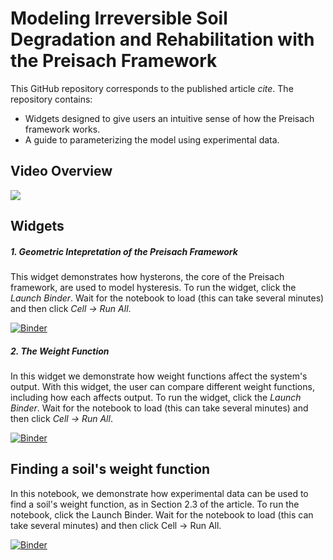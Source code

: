 # Modeling Irreversible Soil Degradation and Rehabilitation with the Preisach Framework

This GitHub repository corresponds to the published article *cite*. The repository contains:

  * Widgets designed to give users an intuitive sense of how the Preisach framework works.
  * A guide to parameterizing the model using experimental data.

## Video Overview

[![](http://img.youtube.com/vi/8tPnX7OPo0Q/0.jpg)](http://www.youtube.com/watch?v=8tPnX7OPo0Q "Test")


## Widgets

##### 1. Geometric Intepretation of the Preisach Framework

This widget demonstrates how hysterons, the core of the Preisach framework, are used to model hysteresis. To run the widget, click the <em>Launch Binder</em>. Wait for the notebook to load (this can take several minutes) and then click <em>Cell → Run All</em>.

[![Binder](https://mybinder.org/badge_logo.svg)](https://mybinder.org/v2/gh/yairmau/hysteresis-python/master?filepath=Hysteron%20Widget%20Vertical%20Version.ipynb)


##### 2. The Weight Function

In this widget we demonstrate how weight functions affect the system's output. With this widget, the user can compare different weight functions, including how each affects output. To run the widget, click the <em>Launch Binder</em>. Wait for the notebook to load (this can take several minutes) and then click <em>Cell → Run All</em>.

[![Binder](https://mybinder.org/badge_logo.svg)](https://mybinder.org/v2/gh/yairmau/hysteresis-python/master?filepath=Weights%20Widget.ipynb)

  


## Finding a soil's weight function  

In this notebook, we demonstrate how experimental data can be used to find a soil's weight function, as in Section 2.3 of the article. To run the notebook, click the Launch Binder. Wait for the notebook to load (this can take several minutes) and then click Cell → Run All.

[![Binder](https://mybinder.org/badge_logo.svg)](https://mybinder.org/v2/gh/yairmau/hysteresis-python/master?filepath=PM%209.8.2020.ipynb)





